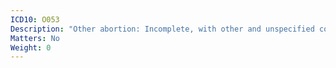 ```yaml
---
ICD10: O053
Description: "Other abortion: Incomplete, with other and unspecified complications"
Matters: No
Weight: 0
---
```


